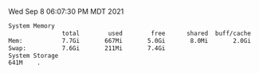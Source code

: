 Wed Sep  8 06:07:30 PM MDT 2021
```bash
System Memory
               total        used        free      shared  buff/cache   available
Mem:           7.7Gi       667Mi       5.0Gi       8.0Mi       2.0Gi       6.7Gi
Swap:          7.6Gi       211Mi       7.4Gi
System Storage
641M	.
```
```bash
